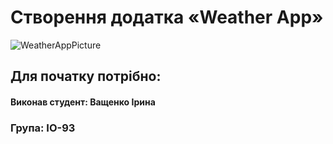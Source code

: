 # Створення додатка «Weather App»
![WeatherAppPicture](https://user-images.githubusercontent.com/57329027/111864449-a5226c00-8969-11eb-922b-61139e6ec253.png)



## Для початку потрібно: 

#### Виконав студент: Ващенко Ірина 
### Група: ІО-93
